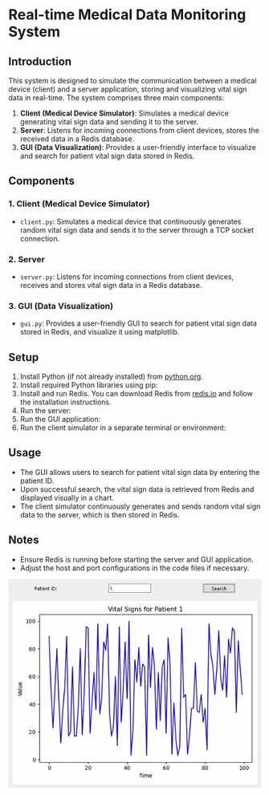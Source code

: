 # Real-time Medical Data Monitoring System

## Introduction
This system is designed to simulate the communication between a medical device (client) and a server application, storing and visualizing vital sign data in real-time. The system comprises three main components: 
1. **Client (Medical Device Simulator)**: Simulates a medical device generating vital sign data and sending it to the server.
2. **Server**: Listens for incoming connections from client devices, stores the received data in a Redis database.
3. **GUI (Data Visualization)**: Provides a user-friendly interface to visualize and search for patient vital sign data stored in Redis.

## Components
### 1. Client (Medical Device Simulator)
- `client.py`: Simulates a medical device that continuously generates random vital sign data and sends it to the server through a TCP socket connection.

### 2. Server
- `server.py`: Listens for incoming connections from client devices, receives and stores vital sign data in a Redis database.

### 3. GUI (Data Visualization)
- `gui.py`: Provides a user-friendly GUI to search for patient vital sign data stored in Redis, and visualize it using matplotlib.

## Setup
1. Install Python (if not already installed) from [python.org](https://www.python.org/downloads/).
2. Install required Python libraries using pip:
3. Install and run Redis. You can download Redis from [redis.io](https://redis.io/download) and follow the installation instructions.
4. Run the server:
5. Run the GUI application:
6. Run the client simulator in a separate terminal or environment:

## Usage
- The GUI allows users to search for patient vital sign data by entering the patient ID.
- Upon successful search, the vital sign data is retrieved from Redis and displayed visually in a chart.
- The client simulator continuously generates and sends random vital sign data to the server, which is then stored in Redis.

## Notes
- Ensure Redis is running before starting the server and GUI application.
- Adjust the host and port configurations in the code files if necessary.

![alt text](MedicalDataMonitoringSystem-1.gif)